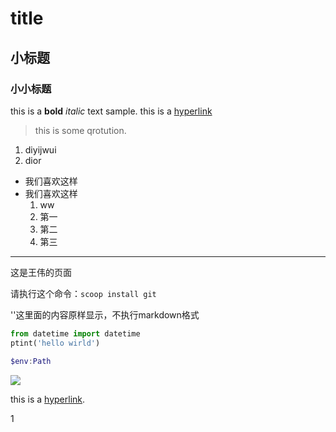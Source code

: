 # title
## 小标题
### 小小标题
this is a **bold** *italic* text sample.
this is a [hyperlink](https://github.com/)
>this is some qrotution.
1. diyijwui
3. dior

* 我们喜欢这样
* 我们喜欢这样
    1. ww
    1. 第一
    2. 第二
    4. 第三

---
这是王伟的页面

请执行这个命令：`scoop install git`

''这里面的内容原样显示，不执行markdown格式

```python
from datetime import datetime
ptint('hello wirld')
```

```powershell
$env:Path
```
<img src="https://img.shetu66.com/2023/07/05/1688537701771625.png"/>

this is a [hyperlink](More.md).

1